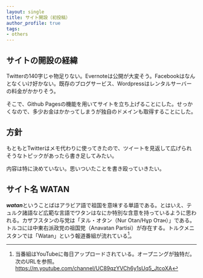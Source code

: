 ```yaml
---
layout: single
title: サイト開設（初投稿）
author_profile: true
tags:
- others
---
```

## サイトの開設の経緯
Twitterの140字じゃ物足りない。Evernoteは公開が大変そう。Facebookはなんとなくいけ好かない。既存のブログサービス、Wordpressはレンタルサーバーの料金がかかりそう。

そこで、Github Pagesの機能を用いてサイトを立ち上げることにした。せっかくなので、多少お金はかかってしまうが独自のドメインも取得することにした。

## 方針
もともとTwitterはメモ代わりに使ってきたので、ツイートを見返して広げられそうなトピックがあったら書き足してみたい。

内容は特に決めていない。思いついたことを書き殴っていきたい。


## サイト名 **WATAN**
***watan***ということばはアラビア語で祖国を意味する単語である。とはいえ、テュルク諸語など広範な言語でワタンはなにか特別な含意を持っているように思われる。カザフスタンの与党は「ヌル・オタン（Nur Otan/Нұр Отан）」である。トルコには中東右派政党の祖国党（Anavatan Partisi）が存在する。トルクメニスタンでは「Watan」という報道番組が流れている[^tmwatan]。

[^tmwatan]: 当番組はYouTubeに毎日アップロードされている。オープニングが独特だ。次のURLを参照。https://m.youtube.com/channel/UC89qzYVCh6y1sUq5_JtcoXA




